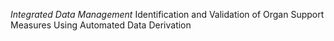 *Integrated Data Management*
Identification and Validation of Organ Support Measures Using Automated Data Derivation
